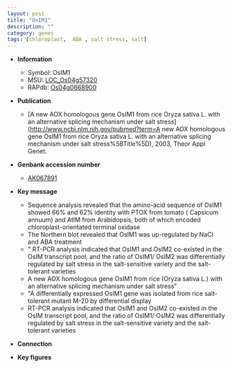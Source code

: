 ```yaml
---
layout: post
title: "OsIM1"
description: ""
category: genes
tags: [chloroplast,  ABA , salt stress, salt]
---
```


* **Information**  
    + Symbol: OsIM1  
    + MSU: [LOC_Os04g57320](http://rice.plantbiology.msu.edu/cgi-bin/ORF_infopage.cgi?orf=LOC_Os04g57320)  
    + RAPdb: [Os04g0668900](http://rapdb.dna.affrc.go.jp/viewer/gbrowse_details/irgsp1?name=Os04g0668900)  

* **Publication**  
    + [A new AOX homologous gene OsIM1 from rice Oryza sativa L. with an alternative splicing mechanism under salt stress](http://www.ncbi.nlm.nih.gov/pubmed?term=A new AOX homologous gene OsIM1 from rice Oryza sativa L. with an alternative splicing mechanism under salt stress%5BTitle%5D), 2003, Theor Appl Genet.

* **Genbank accession number**  
    + [AK067891](http://www.ncbi.nlm.nih.gov/nuccore/AK067891)

* **Key message**  
    + Sequence analysis revealed that the amino-acid sequence of OsIM1 showed 66% and 62% identity with PTOX from tomato ( Capsicum annuum) and AtIM from Arabidopsis, both of which encoded chloroplast-orientated terminal oxidase
    + The Northern blot revealed that OsIM1 was up-regulated by NaCl and ABA treatment
    + " RT-PCR analysis indicated that OsIM1 and OsIM2 co-existed in the OsIM transcript pool, and the ratio of OsIM1/ OsIM2 was differentially regulated by salt stress in the salt-sensitive variety and the salt-tolerant varieties
    + A new AOX homologous gene OsIM1 from rice (Oryza sativa L.) with an alternative splicing mechanism under salt stress"
    + "A differentially expressed OsIM1 gene was isolated from rice salt-tolerant mutant M-20 by differential display
    + RT-PCR analysis indicated that OsIM1 and OsIM2 co-existed in the OsIM transcript pool, and the ratio of OsIM1/ OsIM2 was differentially regulated by salt stress in the salt-sensitive variety and the salt-tolerant varieties

* **Connection**  

* **Key figures**  


